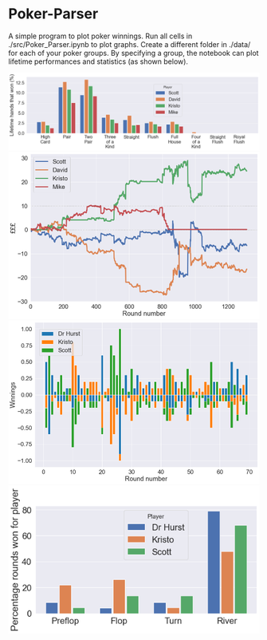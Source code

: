 # Poker-Parser
A simple program to plot poker winnings. Run all cells in ./src/Poker_Parser.ipynb to plot graphs. Create a different folder in ./data/ for each of your poker groups. By specifying a group, the notebook can plot lifetime performances and statistics (as shown below).

![text](./figures/11_03_21/perc_lifetime_showdown_no_fold.png?raw=true "Title")
![text](./figures/11_03_21/lifetime_bankroll.png?raw=true "Title")
![text](./figures/11_03_21/winnings.png?raw=true "Title")
![text](./figures/11_03_21/perc_rounds.png?raw=true "Title")
